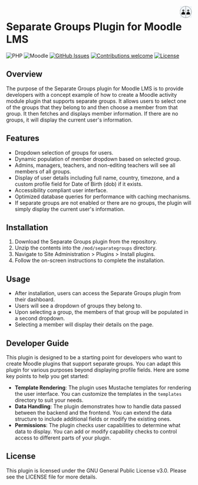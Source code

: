 <img src="pix/monologo.png" align="right" />

Separate Groups Plugin for Moodle LMS
=====================================
![PHP](https://img.shields.io/badge/PHP-v8.1%20to%20v8.3-blue.svg)
![Moodle](https://img.shields.io/badge/Moodle-v4.1%20to%20v4.4-orange.svg)
[![GitHub Issues](https://img.shields.io/github/issues/michael-milette/moodle-filter_filtercodes.svg)](https://github.com/michael-milette/moodle-filter_filtercodes/issues)
[![Contributions welcome](https://img.shields.io/badge/contributions-welcome-green.svg)](#contributing)
[![License](https://img.shields.io/badge/License-GPL%20v3-blue.svg)](#license)

## Overview
The purpose of the Separate Groups plugin for Moodle LMS is to provide developers with a concept example of how to create a Moodle activity module plugin that supports separate groups. It allows users to select one of the groups that they belong to and then choose a member from that group. It then fetches and displays member information. If there are no groups, it will display the current user's information.

## Features
- Dropdown selection of groups for users.
- Dynamic population of member dropdown based on selected group.
- Admins, managers, teachers, and non-editing teachers will see all members of all groups.
- Display of user details including full name, country, timezone, and a custom profile field for Date of Birth (dob) if it exists.
- Accessibility compliant user interface.
- Optimized database queries for performance with caching mechanisms.
- If separate groups are not enabled or there are no groups, the plugin will simply display the current user's information.

## Installation
1. Download the Separate Groups plugin from the repository.
2. Unzip the contents into the `/mod/separategroups` directory.
3. Navigate to Site Administration > Plugins > Install plugins.
4. Follow the on-screen instructions to complete the installation.

## Usage
- After installation, users can access the Separate Groups plugin from their dashboard.
- Users will see a dropdown of groups they belong to.
- Upon selecting a group, the members of that group will be populated in a second dropdown.
- Selecting a member will display their details on the page.

## Developer Guide
This plugin is designed to be a starting point for developers who want to create Moodle plugins that support separate groups. You can adapt this plugin for various purposes beyond displaying profile fields. Here are some key points to help you get started:

- **Template Rendering**: The plugin uses Mustache templates for rendering the user interface. You can customize the templates in the `templates` directory to suit your needs.
- **Data Handling**: The plugin demonstrates how to handle data passed between the backend and the frontend. You can extend the data structure to include additional fields or modify the existing ones.
- **Permissions**: The plugin checks user capabilities to determine what data to display. You can add or modify capability checks to control access to different parts of your plugin.

## License
This plugin is licensed under the GNU General Public License v3.0. Please see the LICENSE file for more details.
